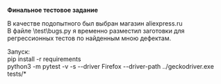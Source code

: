 **Финальное тестовое задание**

В качестве подопытного был выбран магазин aliexpress.ru\
В файле \test\bugs.py я временно разместил заготовки для регрессионных тестов по найденным мною дефектам.


Запуск:\
pip install -r requirements\
python3 -m pytest -v -s --driver Firefox --driver-path ../geckodriver.exe tests/*
